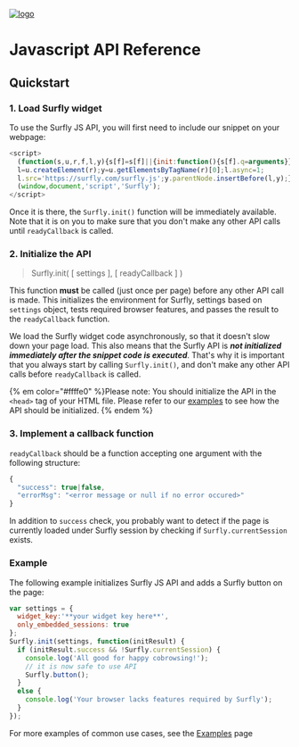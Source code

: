 <a href="https://www.surfly.com/">![logo](images/logosmall.png)</a>
# Javascript API Reference

## Quickstart
### 1. Load Surfly widget

To use the Surfly JS API, you will first need to include our snippet on your webpage:

```javascript
<script>
  (function(s,u,r,f,l,y){s[f]=s[f]||{init:function(){s[f].q=arguments}};
  l=u.createElement(r);y=u.getElementsByTagName(r)[0];l.async=1;
  l.src='https://surfly.com/surfly.js';y.parentNode.insertBefore(l,y);})
  (window,document,'script','Surfly');
</script>
```

Once it is there, the `Surfly.init()` function will be immediately available. Note that it is on you to make sure that you don't make any other API calls until `readyCallback` is called.

### 2. Initialize the API

> Surfly.init( [ settings ], [ readyCallback ] )

This function **must** be called (just once per page) before any other API call is made. This initializes the environment for Surfly, settings based on `settings` object, tests required browser features, and passes the result to the `readyCallback` function.

We load the Surfly widget code asynchronously, so that it doesn't slow down your page load. This also means that the Surfly API is _**not initialized immediately after the snippet code is executed**_. That's why it is important that you always start by calling `Surfly.init()`, and don't make any other API calls before `readyCallback` is called.

{% em color="#ffffe0" %}Please note: You should initialize the API in the `<head>` tag of your HTML file. Please refer to our [examples](./javascript-api/examples.md) to see how the API should be initialized. {% endem %}

### 3. Implement a callback function

`readyCallback` should be a function accepting one argument with the following structure:

```javascript
{
  "success": true|false,
  "errorMsg": "<error message or null if no error occured>"
}
```

In addition to `success` check, you probably want to detect if the page is currently loaded under Surfly session by checking if `Surfly.currentSession` exists.

### Example

The following example initializes Surfly JS API and adds a Surfly button on the page:

```javascript
var settings = {
  widget_key:'**your widget key here**',
  only_embedded_sessions: true
};
Surfly.init(settings, function(initResult) {
  if (initResult.success && !Surfly.currentSession) {
    console.log('All good for happy cobrowsing!');
    // it is now safe to use API
    Surfly.button();
  }
  else {
    console.log('Your browser lacks features required by Surfly');
  }
});
```

For more examples of common use cases, see the [Examples](javascript-api/examples.md) page
